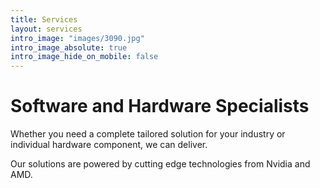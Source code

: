 ```yaml
---
title: Services
layout: services
intro_image: "images/3090.jpg"
intro_image_absolute: true
intro_image_hide_on_mobile: false
---
```


# Software and Hardware Specialists

Whether you need a complete tailored solution for your industry or individual hardware component, we can deliver.

Our solutions are powered by cutting edge technologies from Nvidia and AMD.
